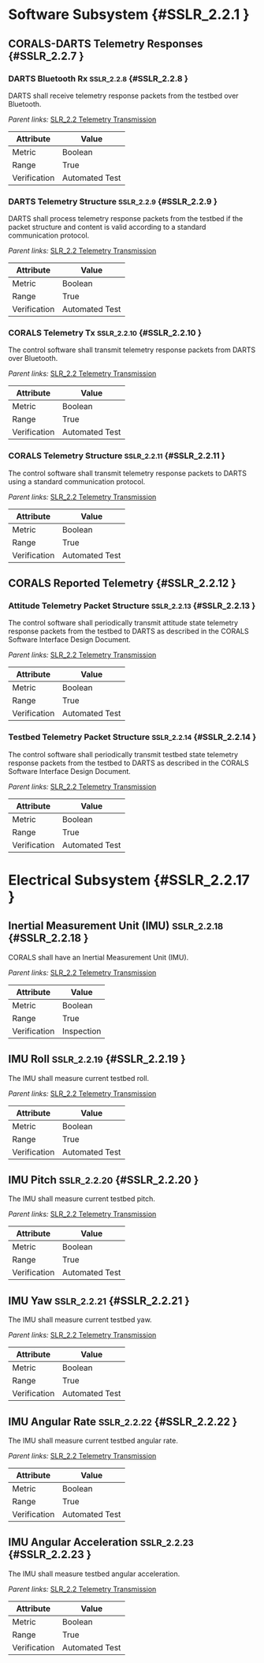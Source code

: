 # Software Subsystem {#SSLR_2.2.1 }

## CORALS-DARTS Telemetry Responses {#SSLR_2.2.7 }

### DARTS Bluetooth Rx <small>SSLR_2.2.8</small> {#SSLR_2.2.8 }

DARTS shall receive telemetry response packets from the testbed over Bluetooth.

*Parent links:* [SLR_2.2 Telemetry Transmission](SLR_2.html#SLR_2.2)

| Attribute | Value |
| --------- | ----- |
| Metric | Boolean |
| Range | True |
| Verification | Automated Test |


### DARTS Telemetry Structure <small>SSLR_2.2.9</small> {#SSLR_2.2.9 }

DARTS shall process telemetry response packets from the testbed if the packet structure and content is valid according to a standard communication protocol.

*Parent links:* [SLR_2.2 Telemetry Transmission](SLR_2.html#SLR_2.2)

| Attribute | Value |
| --------- | ----- |
| Metric | Boolean |
| Range | True |
| Verification | Automated Test |


### CORALS Telemetry Tx <small>SSLR_2.2.10</small> {#SSLR_2.2.10 }

The control software shall transmit telemetry response packets from DARTS over Bluetooth.

*Parent links:* [SLR_2.2 Telemetry Transmission](SLR_2.html#SLR_2.2)

| Attribute | Value |
| --------- | ----- |
| Metric | Boolean |
| Range | True |
| Verification | Automated Test |


### CORALS Telemetry Structure <small>SSLR_2.2.11</small> {#SSLR_2.2.11 }

The control software shall transmit telemetry response packets to DARTS using a standard communication protocol.

*Parent links:* [SLR_2.2 Telemetry Transmission](SLR_2.html#SLR_2.2)

| Attribute | Value |
| --------- | ----- |
| Metric | Boolean |
| Range | True |
| Verification | Automated Test |


## CORALS Reported Telemetry {#SSLR_2.2.12 }

### Attitude Telemetry Packet Structure <small>SSLR_2.2.13</small> {#SSLR_2.2.13 }

The control software shall periodically transmit attitude state telemetry response packets from the testbed to DARTS as described in the CORALS Software Interface Design Document.

*Parent links:* [SLR_2.2 Telemetry Transmission](SLR_2.html#SLR_2.2)

| Attribute | Value |
| --------- | ----- |
| Metric | Boolean |
| Range | True |
| Verification | Automated Test |


### Testbed Telemetry Packet Structure <small>SSLR_2.2.14</small> {#SSLR_2.2.14 }

The control software shall periodically transmit testbed state telemetry response packets from the testbed to DARTS as described in the CORALS Software Interface Design Document.

*Parent links:* [SLR_2.2 Telemetry Transmission](SLR_2.html#SLR_2.2)

| Attribute | Value |
| --------- | ----- |
| Metric | Boolean |
| Range | True |
| Verification | Automated Test |


# Electrical Subsystem {#SSLR_2.2.17 }

## Inertial Measurement Unit (IMU) <small>SSLR_2.2.18</small> {#SSLR_2.2.18 }

CORALS shall have an Inertial Measurement Unit (IMU).

*Parent links:* [SLR_2.2 Telemetry Transmission](SLR_2.html#SLR_2.2)

| Attribute | Value |
| --------- | ----- |
| Metric | Boolean |
| Range | True |
| Verification | Inspection |


## IMU Roll <small>SSLR_2.2.19</small> {#SSLR_2.2.19 }

The IMU shall measure current testbed roll.

*Parent links:* [SLR_2.2 Telemetry Transmission](SLR_2.html#SLR_2.2)

| Attribute | Value |
| --------- | ----- |
| Metric | Boolean |
| Range | True |
| Verification | Automated Test |


## IMU Pitch <small>SSLR_2.2.20</small> {#SSLR_2.2.20 }

The IMU shall measure current testbed pitch.

*Parent links:* [SLR_2.2 Telemetry Transmission](SLR_2.html#SLR_2.2)

| Attribute | Value |
| --------- | ----- |
| Metric | Boolean |
| Range | True |
| Verification | Automated Test |


## IMU Yaw <small>SSLR_2.2.21</small> {#SSLR_2.2.21 }

The IMU shall measure current testbed yaw.

*Parent links:* [SLR_2.2 Telemetry Transmission](SLR_2.html#SLR_2.2)

| Attribute | Value |
| --------- | ----- |
| Metric | Boolean |
| Range | True |
| Verification | Automated Test |


## IMU Angular Rate <small>SSLR_2.2.22</small> {#SSLR_2.2.22 }

The IMU shall measure current testbed angular rate.

*Parent links:* [SLR_2.2 Telemetry Transmission](SLR_2.html#SLR_2.2)

| Attribute | Value |
| --------- | ----- |
| Metric | Boolean |
| Range | True |
| Verification | Automated Test |


## IMU Angular Acceleration <small>SSLR_2.2.23</small> {#SSLR_2.2.23 }

The IMU shall measure testbed angular acceleration.

*Parent links:* [SLR_2.2 Telemetry Transmission](SLR_2.html#SLR_2.2)

| Attribute | Value |
| --------- | ----- |
| Metric | Boolean |
| Range | True |
| Verification | Automated Test |


